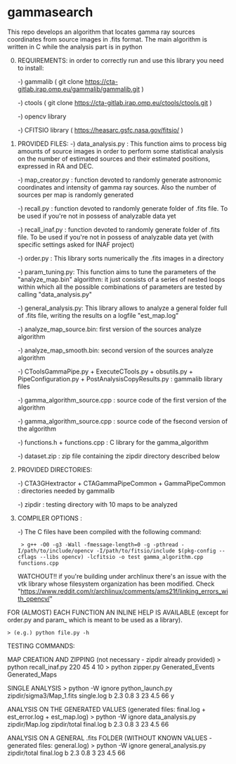 # gammasearch
This repo develops an algorithm that locates gamma ray sources coordinates from source images in .fits format. The main algorithm is written in C while the analysis part is in python

0. REQUIREMENTS: in order to correctly run and use this library you need to install:

	-) gammalib ( git clone https://cta-gitlab.irap.omp.eu/gammalib/gammalib.git )

	-) ctools ( git clone https://cta-gitlab.irap.omp.eu/ctools/ctools.git )

	-) opencv library

	-) CFITSIO library ( https://heasarc.gsfc.nasa.gov/fitsio/ )
	

1. PROVIDED FILES:
	-) data_analysis.py : This function aims to process big amounts of source images in order to perform some statistical analysis on the number of estimated sources and their estimated positions, expressed in RA and DEC.

	-) map_creator.py : function devoted to randomly generate astronomic coordinates and intensity of gamma ray sources. Also the number of sources per map is randomly generated

	-) recall.py : function devoted to randomly generate folder of .fits file. To be used if you're not in possess of analyzable data yet

	-) recall_inaf.py : function devoted to randomly generate folder of .fits file. To be used if you're not in possess of analyzable data yet (with specific settings asked for INAF project)
  
	-) order.py : This library sorts numerically the .fits images in a directory
  
	-) param_tuning.py: This function aims to tune the parameters of the "analyze_map.bin" algorithm: it just consists of a series of  nested loops within which all the possible combinations of parameters are tested by calling "data_analysis.py"
  
	-) general_analysis.py: This library allows to analyze a general folder full of .fits file, writing the results on a logfile "est_map.log"

	-) analyze_map_source.bin: first version of the sources analyze algorithm	

	-) analyze_map_smooth.bin: second version of the sources analyze algorithm

	-) CToolsGammaPipe.py + ExecuteCTools.py + obsutils.py + PipeConfiguration.py + PostAnalysisCopyResults.py : gammalib library files

	-) gamma_algorithm_source.cpp : source code of the first version of the algorithm
	
	-) gamma_algorithm_source.cpp : source code of the fsecond version of the algorithm

	-) functions.h + functions.cpp : C library for the gamma_algorithm

	-) dataset.zip : zip file containing the zipdir directory described below

2. PROVIDED DIRECTORIES:

	-) CTA3GHextractor + CTAGammaPipeCommon + GammaPipeCommon : directories needed by gammalib 

	-) zipdir : testing directory with 10 maps to be analyzed

3. COMPILER OPTIONS :

	-) The C files have been compiled with the following command: 

		> g++ -O0 -g3 -Wall -fmessage-length=0 -g -pthread -I/path/to/include/opencv -I/path/to/fitsio/include $(pkg-config --cflags --libs opencv) -lcfitsio -o test gamma_algorithm.cpp functions.cpp

	WATCHOUT!! if you're building under archlinux there's an issue with the vtk library whose filesystem organization has been modified. Check "https://www.reddit.com/r/archlinux/comments/ams21f/linking_errors_with_opencv/"


FOR (ALMOST) EACH FUNCTION AN INLINE HELP IS AVAILABLE (except for order.py and param_ which is meant to be used as a library).

	> (e.g.) python file.py -h

TESTING COMMANDS:

MAP CREATION AND ZIPPING (not necessary - zipdir already provided)
		> python recall_inaf.py 220 45 4 10
		> python zipper.py Generated_Events Generated_Maps

SINGLE ANALYSIS
		> python -W ignore python_launch.py zipdir/sigma3/Map_1.fits single.log b 2.3 0.8 3 23 4.5 66 y

ANALYSIS ON THE GENERATED VALUES (generated files: final.log + est_error.log + est_map.log)
		> python -W ignore data_analysis.py zipdir/Map.log zipdir/total final.log b 2.3 0.8 3 23 4.5 66

ANALYSIS ON A GENERAL .fits FOLDER (WITHOUT KNOWN VALUES - generated files: general.log)
		> python -W ignore general_analysis.py zipdir/total final.log b 2.3 0.8 3 23 4.5 66

 


